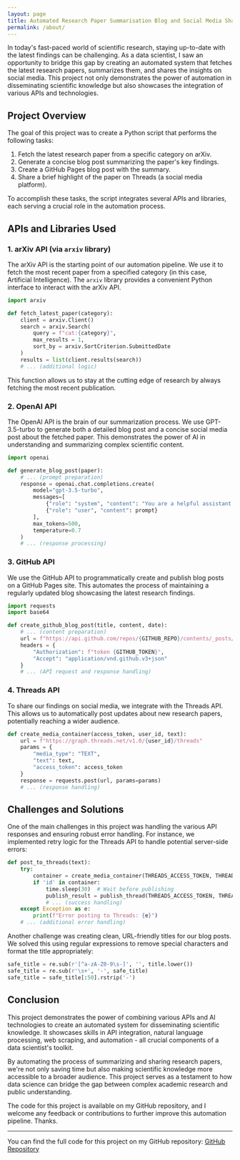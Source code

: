 ```yaml
---
layout: page
title: Automated Research Paper Summarisation Blog and Social Media Sharing
permalink: /about/
---
```


In today's fast-paced world of scientific research, staying up-to-date with the latest findings can be challenging. As a data scientist, I saw an opportunity to bridge this gap by creating an automated system that fetches the latest research papers, summarizes them, and shares the insights on social media. This project not only demonstrates the power of automation in disseminating scientific knowledge but also showcases the integration of various APIs and technologies.

## Project Overview

The goal of this project was to create a Python script that performs the following tasks:

1. Fetch the latest research paper from a specific category on arXiv.
2. Generate a concise blog post summarizing the paper's key findings.
3. Create a GitHub Pages blog post with the summary.
4. Share a brief highlight of the paper on Threads (a social media platform).

To accomplish these tasks, the script integrates several APIs and libraries, each serving a crucial role in the automation process.

## APIs and Libraries Used

### 1. arXiv API (via `arxiv` library)

The arXiv API is the starting point of our automation pipeline. We use it to fetch the most recent paper from a specified category (in this case, Artificial Intelligence). The `arxiv` library provides a convenient Python interface to interact with the arXiv API.

```python
import arxiv

def fetch_latest_paper(category):
    client = arxiv.Client()
    search = arxiv.Search(
        query = f"cat:{category}",
        max_results = 1,
        sort_by = arxiv.SortCriterion.SubmittedDate
    )
    results = list(client.results(search))
    # ... (additional logic)
```

This function allows us to stay at the cutting edge of research by always fetching the most recent publication.

### 2. OpenAI API

The OpenAI API is the brain of our summarization process. We use GPT-3.5-turbo to generate both a detailed blog post and a concise social media post about the fetched paper. This demonstrates the power of AI in understanding and summarizing complex scientific content.

```python
import openai

def generate_blog_post(paper):
    # ... (prompt preparation)
    response = openai.chat.completions.create(
        model="gpt-3.5-turbo",
        messages=[
            {"role": "system", "content": "You are a helpful assistant that writes engaging blog posts about scientific papers."},
            {"role": "user", "content": prompt}
        ],
        max_tokens=500,
        temperature=0.7
    )
    # ... (response processing)
```

### 3. GitHub API

We use the GitHub API to programmatically create and publish blog posts on a GitHub Pages site. This automates the process of maintaining a regularly updated blog showcasing the latest research findings.

```python
import requests
import base64

def create_github_blog_post(title, content, date):
    # ... (content preparation)
    url = f"https://api.github.com/repos/{GITHUB_REPO}/contents/_posts/{file_name}"
    headers = {
        "Authorization": f"token {GITHUB_TOKEN}",
        "Accept": "application/vnd.github.v3+json"
    }
    # ... (API request and response handling)
```

### 4. Threads API

To share our findings on social media, we integrate with the Threads API. This allows us to automatically post updates about new research papers, potentially reaching a wider audience.

```python
def create_media_container(access_token, user_id, text):
    url = f"https://graph.threads.net/v1.0/{user_id}/threads"
    params = {
        "media_type": "TEXT",
        "text": text,
        "access_token": access_token
    }
    response = requests.post(url, params=params)
    # ... (response handling)
```

## Challenges and Solutions

One of the main challenges in this project was handling the various API responses and ensuring robust error handling. For instance, we implemented retry logic for the Threads API to handle potential server-side errors:

```python
def post_to_threads(text):
    try:
        container = create_media_container(THREADS_ACCESS_TOKEN, THREADS_USER_ID, text)
        if 'id' in container:
            time.sleep(30)  # Wait before publishing
            publish_result = publish_thread(THREADS_ACCESS_TOKEN, THREADS_USER_ID, container['id'])
            # ... (success handling)
    except Exception as e:
        print(f"Error posting to Threads: {e}")
    # ... (additional error handling)
```

Another challenge was creating clean, URL-friendly titles for our blog posts. We solved this using regular expressions to remove special characters and format the title appropriately:

```python
safe_title = re.sub(r'[^a-zA-Z0-9\s-]', '', title.lower())
safe_title = re.sub(r'\s+', '-', safe_title)
safe_title = safe_title[:50].rstrip('-')
```

## Conclusion

This project demonstrates the power of combining various APIs and AI technologies to create an automated system for disseminating scientific knowledge. It showcases skills in API integration, natural language processing, web scraping, and automation - all crucial components of a data scientist's toolkit.

By automating the process of summarizing and sharing research papers, we're not only saving time but also making scientific knowledge more accessible to a broader audience. This project serves as a testament to how data science can bridge the gap between complex academic research and public understanding.

The code for this project is available on my GitHub repository, and I welcome any feedback or contributions to further improve this automation pipeline.
Thanks.

---

You can find the full code for this project on my GitHub repository: [GitHub Repository](https://github.com/PorkPy/research_blogger/blob/main/code/research_blogger_example.ipynb)
